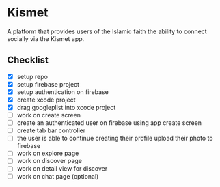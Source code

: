 # Kismet

A platform that provides users of the Islamic faith the ability to connect socially via the Kismet app. 

## Checklist

- [x] setup repo
- [x] setup firebase project 
- [x] setup authentication on firebase 
- [x] create xcode project 
- [x] drag googleplist into xcode project 
- [ ] work on create screen 
- [ ] create an authenticated user on firebase using app create screen 
- [ ] create tab bar controller 
- [ ] the user is able to continue creating their profile upload their photo to firebase 
- [ ] work on explore page 
- [ ] work on discover page 
- [ ] work on detail view for discover 
- [ ] work on chat page (optional)

